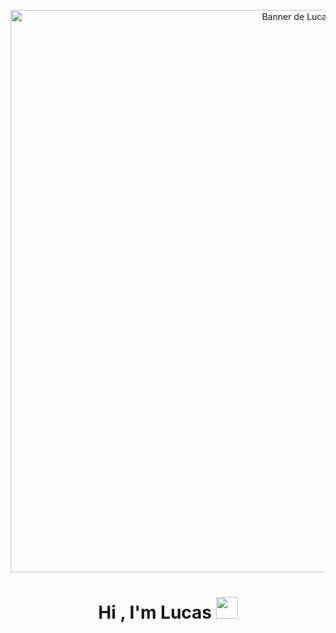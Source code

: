 <p align="center">
  <img width="900" alt="Banner de Lucas"
       src="https://raw.githubusercontent.com/lmr108/lmr108/main/assets/banner.png" />
</p>
<h1 align="center"><b>Hi , I'm Lucas </b><img src="https://media.giphy.com/media/hvRJCLFzcasrR4ia7z/giphy.gif" width="35"></h1>


